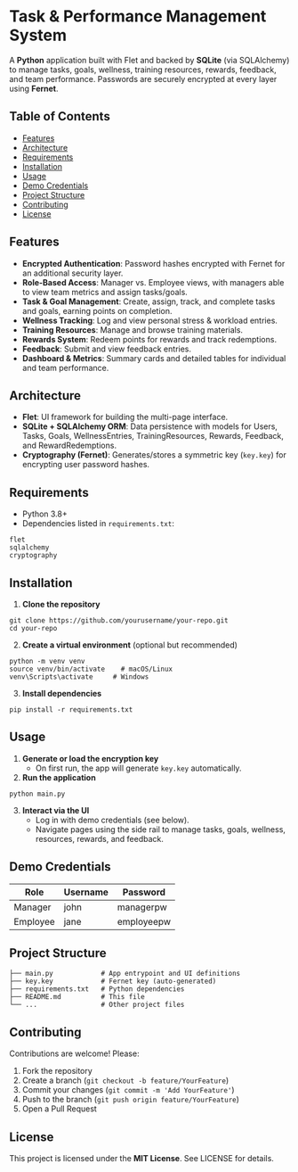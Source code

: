 # Task & Performance Management System

A **Python** application built with Flet and backed by **SQLite** (via SQLAlchemy) to manage tasks, goals, wellness, training resources, rewards, feedback, and team performance. Passwords are securely encrypted at every layer using **Fernet**.

## Table of Contents
* [Features](#features)
* [Architecture](#architecture)
* [Requirements](#requirements)
* [Installation](#installation)
* [Usage](#usage)
* [Demo Credentials](#demo-credentials)
* [Project Structure](#project-structure)
* [Contributing](#contributing)
* [License](#license)

## Features
* **Encrypted Authentication**: Password hashes encrypted with Fernet for an additional security layer.
* **Role-Based Access**: Manager vs. Employee views, with managers able to view team metrics and assign tasks/goals.
* **Task & Goal Management**: Create, assign, track, and complete tasks and goals, earning points on completion.
* **Wellness Tracking**: Log and view personal stress & workload entries.
* **Training Resources**: Manage and browse training materials.
* **Rewards System**: Redeem points for rewards and track redemptions.
* **Feedback**: Submit and view feedback entries.
* **Dashboard & Metrics**: Summary cards and detailed tables for individual and team performance.

## Architecture
* **Flet**: UI framework for building the multi-page interface.
* **SQLite + SQLAlchemy ORM**: Data persistence with models for Users, Tasks, Goals, WellnessEntries, TrainingResources, Rewards, Feedback, and RewardRedemptions.
* **Cryptography (Fernet)**: Generates/stores a symmetric key (`key.key`) for encrypting user password hashes.

## Requirements
* Python 3.8+
* Dependencies listed in `requirements.txt`:

```
flet
sqlalchemy
cryptography
```

## Installation
1. **Clone the repository**

```
git clone https://github.com/yourusername/your-repo.git
cd your-repo
```

2. **Create a virtual environment** (optional but recommended)

```
python -m venv venv
source venv/bin/activate    # macOS/Linux
venv\Scripts\activate     # Windows
```

3. **Install dependencies**

```
pip install -r requirements.txt
```

## Usage
1. **Generate or load the encryption key**
   * On first run, the app will generate `key.key` automatically.
2. **Run the application**

```
python main.py
```

3. **Interact via the UI**
   * Log in with demo credentials (see below).
   * Navigate pages using the side rail to manage tasks, goals, wellness, resources, rewards, and feedback.

## Demo Credentials

| Role | Username | Password |
|------|----------|----------|
| Manager | john | managerpw |
| Employee | jane | employeepw |

## Project Structure

```
├── main.py            # App entrypoint and UI definitions
├── key.key            # Fernet key (auto-generated)
├── requirements.txt   # Python dependencies
├── README.md          # This file
└── ...                # Other project files
```

## Contributing
Contributions are welcome! Please:
1. Fork the repository
2. Create a branch (`git checkout -b feature/YourFeature`)
3. Commit your changes (`git commit -m 'Add YourFeature'`)
4. Push to the branch (`git push origin feature/YourFeature`)
5. Open a Pull Request

## License
This project is licensed under the **MIT License**. See LICENSE for details.
